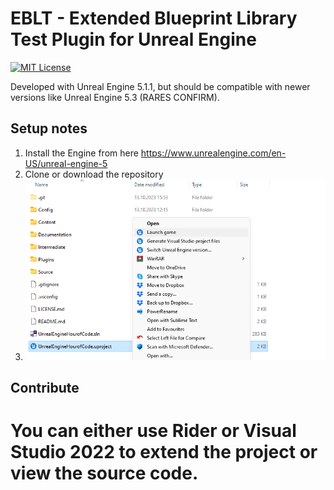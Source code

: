 # EBLT - Extended Blueprint Library Test Plugin for Unreal Engine 

[![MIT License](https://img.shields.io/github/license/bUsernameIsUnavailable/BLT?style=for-the-badge)](https://github.com/bUsernameIsUnavailable/BLT/blob/master/LICENSE.md)

Developed with Unreal Engine 5.1.1, but should be compatible with newer versions like Unreal Engine 5.3 (RARES CONFIRM). 

## Setup notes

1. Install the Engine from here https://www.unrealengine.com/en-US/unreal-engine-5 
2. Clone or download the repository
3. ![alt text](https://github.com/AGAPIA/EBLT/blob/master/Documentation/setup_1.png?raw=true)

## Contribute
# You can either use Rider or Visual Studio 2022 to extend the project or view the source code.

